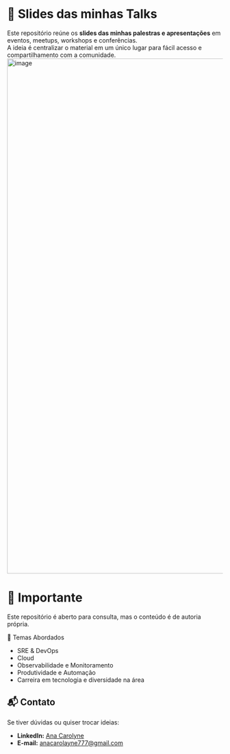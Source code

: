 # 🎤 Slides das minhas Talks

Este repositório reúne os **slides das minhas palestras e apresentações** em eventos, meetups, workshops e conferências.  
A ideia é centralizar o material em um único lugar para fácil acesso e compartilhamento com a comunidade.
<img width="1600" height="1200" alt="image" src="https://github.com/user-attachments/assets/be2c2d5f-7f77-477f-aa6a-c196a6ab6ba2" />


#  🤝 Importante
Este repositório é aberto para consulta, mas o conteúdo é de autoria própria.

🚀 Temas Abordados

- SRE & DevOps  
- Cloud
- Observabilidade e Monitoramento
- Produtividade e Automação
- Carreira em tecnologia e diversidade na área

## 📬 Contato

Se tiver dúvidas ou quiser trocar ideias:  
- **LinkedIn:** [Ana Carolyne](https://linkedin.com/in/ana-carolyne-pereira-de-souza/)  
- **E-mail:** anacarolayne777@gmail.com 
